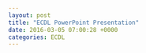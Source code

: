 ```yaml
---
layout: post
title: "ECDL PowerPoint Presentation"
date: 2016-03-05 07:00:28 +0000
categories: ECDL
---
```

